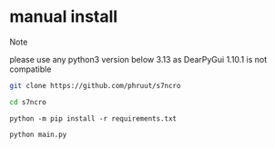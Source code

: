 # manual install
> [!note]
> please use any python3 version below 3.13 as DearPyGui 1.10.1 is not compatible
```bash
git clone https://github.com/phruut/s7ncro
```
```bash
cd s7ncro
```
```Pip Requirements
python -m pip install -r requirements.txt
```
```bash
python main.py
```
